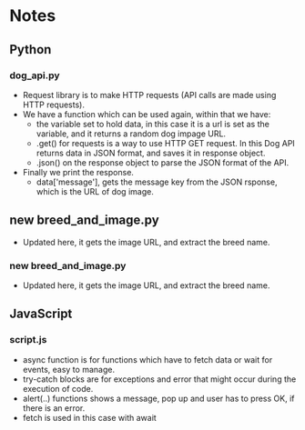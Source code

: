 # Notes
## Python
### dog_api.py
- Request library is to make HTTP requests (API calls are made using HTTP requests).
- We have a function which can be used again, within that we have: 
    * the variable set to hold data, in this case it is a url is set as the variable, and it returns a random dog impage URL.
    * .get() for requests is a way to use HTTP GET request. In this Dog API returns data in JSON format, and saves it in response object.
    * .json() on the response object to parse the JSON format of the API.
- Finally we print the response.
    * data['message'], gets the message key from the JSON rsponse, which is the URL of dog image.

## new breed_and_image.py
- Updated here, it gets the image URL, and extract the breed name.
### new breed_and_image.py
- Updated here, it gets the image URL, and extract the breed name.

## JavaScript
### script.js
- async function is for functions which have to fetch data or wait for events, easy to manage.
- try-catch blocks are for exceptions and error that might occur during the execution of code.
- alert(..) functions shows a message, pop up and user has to press OK, if there is an error.
- fetch is used in this case with await
